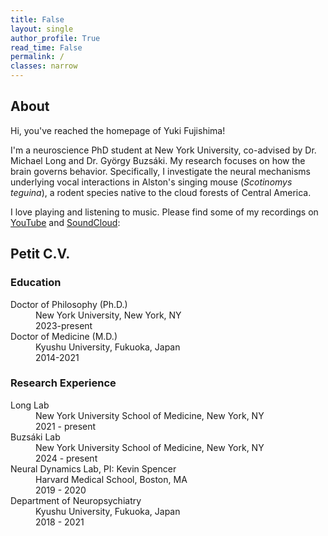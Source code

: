 ```yaml
---
title: False
layout: single
author_profile: True
read_time: False
permalink: /
classes: narrow
---
```

## About
Hi, you've reached the homepage of Yuki Fujishima!

I'm a neuroscience PhD student at New York University, co-advised by Dr. Michael Long and Dr. György Buzsáki. My research focuses on how the brain governs behavior. Specifically, I investigate the neural mechanisms underlying vocal interactions in Alston's singing mouse (*Scotinomys teguina*), a rodent species native to the cloud forests of Central America.

I love playing and listening to music. Please find some of my recordings on [YouTube][Music] and [SoundCloud][SoundCloud]:

[Music]: https://www.youtube.com/channel/UCkD0peZnb8RtuGNHhCf_jkg
[SoundCloud]: https://soundcloud.com/yuki-fuji

## Petit C.V.

### Education

<dl>
  <dt>Doctor of Philosophy (Ph.D.)</dt>
    <dd>New York University, New York, NY</dd>
    <dd>2023-present</dd>
  <dt>Doctor of Medicine (M.D.)</dt>
    <dd>Kyushu University, Fukuoka, Japan</dd>
    <dd>2014-2021</dd>
</dl>

### Research Experience
<dl>
  <dt>Long Lab</dt>
    <dd>New York University School of Medicine, New York, NY</dd>
    <dd>2021 - present</dd>
  <dt>Buzsáki Lab</dt>
    <dd>New York University School of Medicine, New York, NY</dd>
    <dd>2024 - present</dd>
  <dt>Neural Dynamics Lab, PI: Kevin Spencer</dt>
    <dd>Harvard Medical School, Boston, MA</dd>
    <dd>2019 - 2020</dd>
  <dt>Department of Neuropsychiatry</dt>
    <dd>Kyushu University, Fukuoka, Japan</dd>
    <dd>2018 - 2021</dd>
</dl>
